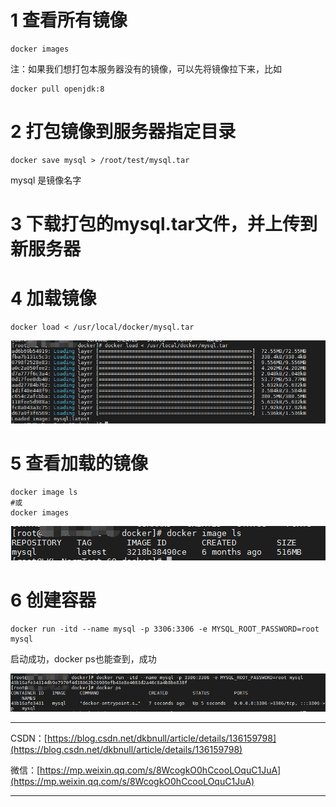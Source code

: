 # 1 查看所有镜像

~~~shell
docker images
~~~

注：如果我们想打包本服务器没有的镜像，可以先将镜像拉下来，比如

~~~shell
docker pull openjdk:8
~~~

# 2 打包镜像到服务器指定目录

~~~shell
docker save mysql > /root/test/mysql.tar
~~~

mysql 是镜像名字

# 3 下载打包的mysql.tar文件，并上传到新服务器

# 4 加载镜像

~~~shell 
docker load < /usr/local/docker/mysql.tar
~~~

![clipboard](Docker打包离线镜像到本地，上传解压到服务器.assets/clipboard-1707968343167.png)

# 5 查看加载的镜像

~~~shell
docker image ls
#或
docker images 
~~~

![clipboard](Docker打包离线镜像到本地，上传解压到服务器.assets/clipboard-1707968404360.png)

# 6 创建容器

~~~shell
docker run -itd --name mysql -p 3306:3306 -e MYSQL_ROOT_PASSWORD=root mysql 
~~~

启动成功，docker ps也能查到，成功

![img](Docker打包离线镜像到本地，上传解压到服务器.assets/clipboard.png)



---

CSDN：[https://blog.csdn.net/dkbnull/article/details/136159798](https://blog.csdn.net/dkbnull/article/details/136159798)

微信：[https://mp.weixin.qq.com/s/8WcogkO0hCcooLOquC1JuA](https://mp.weixin.qq.com/s/8WcogkO0hCcooLOquC1JuA)

---

